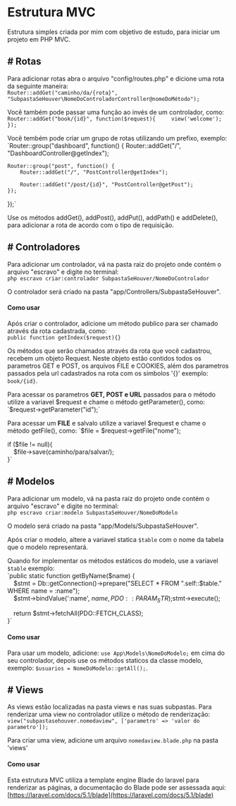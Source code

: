 Estrutura MVC
=============

Estrutura simples criada por mim com objetivo de estudo, para iniciar um projeto em PHP MVC.

\# Rotas
--------

Para adicionar rotas abra o arquivo "config/routes.php" e dicione uma rota da seguinte maneira:  
`Router::addGet("caminho/da/{rota}", "SubpastaSeHouver\NomeDoControladorController@nomeDoMétodo");`  
  
Você também pode passar uma função ao invés de um controlador, como:  
`Router::addGet("book/{id}", function($request){  
  view('welcome');  
});`  

Você tembém pode criar um grupo de rotas utilizando um prefixo, exemplo:
`Router::group("dashboard", function() {
    Router::addGet("/", "DashboardController@getIndex"); 
    
    Router::group("post", function() {    
        Router::addGet("/", "PostController@getIndex");
                                  
        Router::addGet("/post/{id}", "PostController@getPost");
    });
});`
  
Use os métodos addGet(), addPost(), addPut(), addPath() e addDelete(), para adicionar a rota de acordo com o tipo de requisição.

\# Controladores
----------------

Para adicionar um controlador, vá na pasta raiz do projeto onde contém o arquivo "escravo" e digite no terminal:  
`php escravo criar:controlador SubpastaSeHouver/NomeDoControlador`  
  
O controlador será criado na pasta "app/Controllers/SubpastaSeHouver".

#### Como usar

Após criar o controlador, adicione um método publico para ser chamado através da rota cadastrada, como:  
`public function getIndex($request){}`  
  
Os métodos que serão chamados através da rota que você cadastrou, recebem um objeto Request. Neste objeto estão contidos todos os parametros GET e POST, os arquivos FILE e COOKIES, além dos parametros passados pela url cadastrados na rota com os símbolos '{}' exemplo: `book/{id}`.  
  
Para acessar os parametros **GET, POST e URL** passados para o método utilize a variavel $request e chame o método getParameter(), como:  
`$request->getParameter("id");`  
  
Para acessar um **FILE** e salvalo utilize a variavel $request e chame o método getFile(), como:  
`$file = $request->getFile("nome");  
  
if ($file != null){  
 $file->save(caminho/para/salvar/);  
}`

\# Modelos
----------

Para adicionar um modelo, vá na pasta raiz do projeto onde contém o arquivo "escravo" e digite no terminal:  
`php escravo criar:modelo SubpastaSeHouver/NomeDoModelo`  
  
O modelo será criado na pasta "app/Models/SubpastaSeHouver".  
  
Após criar o modelo, altere a variavel statica `$table` com o nome da tabela que o modelo representará.  
  
Quando for implementar os métodos estáticos do modelo, use a variavel `$table` exemplo:  
`public static function getByName($name) {  
 $stmt = Db::getConnection()->prepare("SELECT * FROM ".self::$table." WHERE name = :name");  
 $stmt->bindValue(':name', $name, PDO::PARAM_STR);  
 $stmt->execute();  
  
 return $stmt->fetchAll(PDO::FETCH_CLASS);  
}`

#### Como usar

Para usar um modelo, adicione: `use App\Models\NomeDoModelo;` em cima do seu controlador, depois use os métodos staticos da classe modelo, exemplo: `$usuarios = NomeDoModelo::getAll();`.

\# Views
--------

As views estão localizadas na pasta views e nas suas subpastas. Para renderizar uma view no controlador utilize o método de renderização:  
`view("subpastasehouver.nomedaview", ['parametro' => 'valor do parametro']);`  
  
Para criar uma view, adicione um arquivo `nomedaview.blade.php` na pasta 'views'  
  

#### Como usar

Esta estrutura MVC utiliza a template engine Blade do laravel para renderizar as páginas, a documentação do Blade pode ser assessada aqui: [https://laravel.com/docs/5.1/blade](https://laravel.com/docs/5.1/blade)